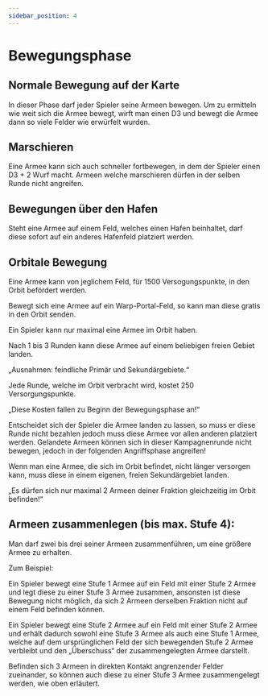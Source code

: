 ```yaml
---
sidebar_position: 4
---
```


# Bewegungsphase

## Normale Bewegung auf der Karte

In dieser Phase darf jeder Spieler seine Armeen bewegen. Um zu ermitteln wie weit sich die Armee bewegt, wirft man einen D3 und bewegt die Armee dann so viele Felder wie erwürfelt wurden.

## Marschieren

Eine Armee kann sich auch schneller fortbewegen, in dem der Spieler einen D3 + 2 Wurf macht. Armeen welche marschieren dürfen in der selben Runde nicht angreifen.

## Bewegungen über den Hafen

Steht eine Armee auf einem Feld, welches einen Hafen beinhaltet, darf diese sofort auf ein anderes Hafenfeld platziert werden. 

## Orbitale Bewegung

Eine Armee kann von jeglichem Feld, für 1500 Versogungspunkte, in den Orbit befördert werden.

Bewegt sich eine Armee auf ein Warp-Portal-Feld, so kann man diese gratis in den Orbit senden.

Ein Spieler kann nur maximal eine Armee im Orbit haben.

Nach 1 bis 3 Runden kann diese Armee auf einem beliebigen freien Gebiet landen. 

„Ausnahmen: feindliche Primär und Sekundärgebiete.“

Jede Runde, welche im Orbit verbracht wird, kostet 250 Versorgungspunkte. 

„Diese Kosten fallen zu Beginn der Bewegungsphase an!“


Entscheidet sich der Spieler die Armee landen zu lassen, so muss er diese Runde nicht bezahlen jedoch muss diese Armee vor allen anderen platziert werden. Gelandete Armeen können sich in dieser Kampagnenrunde nicht bewegen, jedoch in der folgenden Angriffsphase angreifen!

Wenn man eine Armee, die sich im Orbit befindet, nicht länger versorgen kann, muss diese in einem eigenen, freien Sekundärgebiet landen. 

„Es dürfen sich nur maximal 2 Armeen deiner Fraktion gleichzeitig im Orbit befinden!“


## Armeen zusammenlegen (bis max. Stufe 4):

Man darf zwei bis drei seiner Armeen zusammenführen, um eine größere Armee zu erhalten. 

Zum Beispiel: 

Ein Spieler bewegt eine Stufe 1 Armee auf ein Feld mit einer Stufe 2 Armee und legt diese zu 	einer Stufe 3 Armee zusammen, ansonsten ist diese Bewegung nicht möglich, da sich 2 Armeen derselben Fraktion nicht auf einem Feld befinden können.

Ein Spieler bewegt eine Stufe 2 Armee auf ein Feld mit einer Stufe 2 Armee und erhält 	dadurch sowohl eine Stufe 3 Armee als auch eine Stufe 1 Armee, welche auf dem 	ursprünglichen Feld der sich bewegenden Stufe 2 Armee verbleibt und den „Überschuss“ der zusammengelegten Armee darstellt.

Befinden sich 3 Armeen in direkten Kontakt angrenzender Felder zueinander, so können auch 	diese zu einer Stufe 3 Armee zusammengelegt werden, wie oben erläutert.